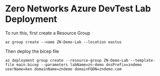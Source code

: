 # Zero Networks Azure DevTest Lab Deployment

To run this, first create a Resource Group

`az group create --name ZN-Demo-Lab --location eastus`

Then deploy the bicep file

`az deployment group create --resource-group ZN-Demo-Lab --template-file main.bicep --parameters labName=zn-demo dnsPrefix=zndemo userName=ken domainName=zndemo domainFQDN=zndemo.com`
